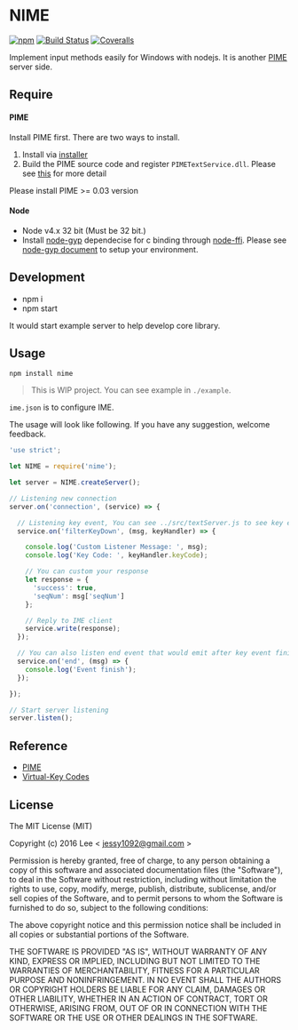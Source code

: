 NIME
=============
[![npm][npm-image]][npm-url] [![Build Status][travis-ci-image]][travis-ci-url] [![Coveralls][coveralls-img]][coveralls-url]

Implement input methods easily for Windows with nodejs. It is another [PIME](https://github.com/EasyIME/PIME) server side.

## Require

#### PIME

Install PIME first. There are two ways to install.

1. Install via [installer](https://github.com/EasyIME/PIME/releases)
2. Build the PIME source code and register `PIMETextService.dll`. Please see [this](https://github.com/EasyIME/PIME#install) for more detail

Please install PIME >= 0.03 version


#### Node

- Node v4.x 32 bit (Must be 32 bit.)
- Install [node-gyp](https://github.com/nodejs/node-gyp) dependecise for c binding through [node-ffi](https://github.com/node-ffi/node-ffi). Please see [node-gyp document](https://github.com/nodejs/node-gyp#installation) to setup your environment.


## Development

- npm i
- npm start

It would start example server to help develop core library.

## Usage

```
npm install nime
```

> This is WIP project. You can see example in `./example`.

`ime.json` is to configure IME.

The usage will look like following. If you have any suggestion, welcome feedback.
```js
'use strict';

let NIME = require('nime');

let server = NIME.createServer();

// Listening new connection
server.on('connection', (service) => {

  // Listening key event, You can see ../src/textServer.js to see key event
  service.on('filterKeyDown', (msg, keyHandler) => {

    console.log('Custom Listener Message: ', msg);
    console.log('Key Code: ', keyHandler.keyCode);

    // You can custom your response
    let response = {
      'success': true,
      'seqNum': msg['seqNum']
    };

    // Reply to IME client
    service.write(response);
  });

  // You can also listen end event that would emit after key event finish
  service.on('end', (msg) => {
    console.log('Event finish');
  });

});

// Start server listening
server.listen();
```


## Reference

- [PIME](https://github.com/EasyIME/PIME)
- [Virtual-Key Codes](https://msdn.microsoft.com/zh-tw/library/windows/desktop/dd375731%28v=vs.85%29.aspx)


## License

The MIT License (MIT)

Copyright (c) 2016 Lee  < jessy1092@gmail.com >

Permission is hereby granted, free of charge, to any person obtaining a copy of
this software and associated documentation files (the "Software"), to deal in
the Software without restriction, including without limitation the rights to
use, copy, modify, merge, publish, distribute, sublicense, and/or sell copies of
the Software, and to permit persons to whom the Software is furnished to do so,
subject to the following conditions:

The above copyright notice and this permission notice shall be included in all
copies or substantial portions of the Software.

THE SOFTWARE IS PROVIDED "AS IS", WITHOUT WARRANTY OF ANY KIND, EXPRESS OR
IMPLIED, INCLUDING BUT NOT LIMITED TO THE WARRANTIES OF MERCHANTABILITY, FITNESS
FOR A PARTICULAR PURPOSE AND NONINFRINGEMENT. IN NO EVENT SHALL THE AUTHORS OR
COPYRIGHT HOLDERS BE LIABLE FOR ANY CLAIM, DAMAGES OR OTHER LIABILITY, WHETHER
IN AN ACTION OF CONTRACT, TORT OR OTHERWISE, ARISING FROM, OUT OF OR IN
CONNECTION WITH THE SOFTWARE OR THE USE OR OTHER DEALINGS IN THE SOFTWARE.

[npm-image]: https://img.shields.io/npm/v/nime.svg?style=flat-square
[npm-url]: https://www.npmjs.com/package/nime

[travis-ci-image]: https://img.shields.io/travis/EasyIME/NIME.svg?style=flat-square
[travis-ci-url]: https://travis-ci.org/EasyIME/NIME

[coveralls-img]: https://img.shields.io/coveralls/EasyIME/NIME.svg?style=flat-square
[coveralls-url]: https://coveralls.io/github/EasyIME/NIME
